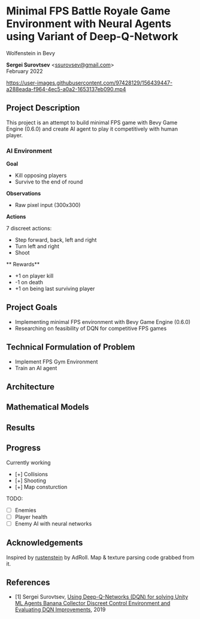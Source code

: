 # Minimal FPS Battle Royale Game Environment with Neural Agents using Variant of Deep-Q-Network
Wolfenstein in Bevy

**Sergei Surovtsev** <<ssurovsev@gmail.com>>
<br />
February 2022

https://user-images.githubusercontent.com/97428129/156439447-a288eada-f964-4ec5-a0a2-1653137eb090.mp4

## Project Description

This project is an attempt to build minimal FPS game with Bevy Game Engine (0.6.0) and create AI agent to play it competitively with human player.



### AI Environment

**Goal**

* Kill opposing players
* Survive to the end of round

**Observations**


* Raw pixel input (300x300)

**Actions**

7 discreet actions:

* Step forward, back, left and right
* Turn left and right
* Shoot

** Rewards**

* +1 on player kill
* -1 on death
* +1 on being last surviving player

## Project Goals

* Implementing minimal FPS environment with Bevy Game Engine (0.6.0)
* Researching on feasibility of DQN for competitive FPS games

## Technical Formulation of Problem

* Implement FPS Gym Environment
* Train an AI agent

## Architecture

## Mathematical Models

## Results

## Progress

Currently working

* [+] Collisions
* [+] Shooting
* [+] Map consturction

TODO:

* [ ] Enemies
* [ ] Player health
* [ ] Enemy AI with neural networks

## Acknowledgements

Inspired by [rustenstein](https://github.com/AdRoll/rustenstein) by AdRoll. Map & texture parsing code grabbed from it.

## References

* [1] Sergei Surovtsev, [Using Deep-Q-Networks (DQN) for solving Unity ML Agents Banana Collector Discreet Control Environment and Evaluating DQN Improvements](https://github.com/cwiz/DRLND-Project-Navigation/blob/master/WRITEUP.md), 2019
